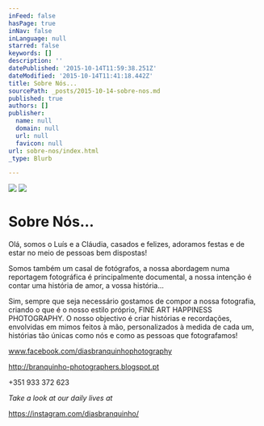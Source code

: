 ```yaml
---
inFeed: false
hasPage: true
inNav: false
inLanguage: null
starred: false
keywords: []
description: ''
datePublished: '2015-10-14T11:59:38.251Z'
dateModified: '2015-10-14T11:41:18.442Z'
title: Sobre Nós...
sourcePath: _posts/2015-10-14-sobre-nos.md
published: true
authors: []
publisher:
  name: null
  domain: null
  url: null
  favicon: null
url: sobre-nos/index.html
_type: Blurb

---
```

![](https://the-grid-user-content.s3-us-west-2.amazonaws.com/43942dd3-84dd-46ba-b6ec-60d21367781f.jpg)
![](https://the-grid-user-content.s3-us-west-2.amazonaws.com/fb21edc5-c4f7-4b8f-844b-a4f80f15dcd2.png)

# Sobre Nós...

Olá, somos o Luís e a Cláudia, casados e felizes,
adoramos festas e de estar no meio de pessoas bem dispostas!

Somos também um casal de fotógrafos, a nossa
abordagem numa reportagem fotográfica é principalmente documental, a nossa
intenção é contar uma história de amor, a vossa história...

Sim, sempre que seja necessário gostamos de compor a
nossa fotografia, criando o que é o nosso estilo próprio, FINE ART HAPPINESS
PHOTOGRAPHY. O nosso objectivo é criar histórias e recordações, envolvidas em
mimos feitos à mão, personalizados à medida de cada um, histórias tão únicas
como nós e como as pessoas que fotografamos!

www.facebook.com/diasbranquinhophotography

http://branquinho-photographers.blogspot.pt

+351 933 372 623

_Take a look at our daily lives at_

https://instagram.com/diasbranquinho/